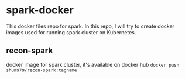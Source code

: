 # spark-docker
This docker files repo for spark. In this repo, I will try to create docker images used for running spark cluster on Kubernetes.

## recon-spark
docker image for spark cluster, it's available on docker hub
`docker push shum979/recon-spark:tagname` 
